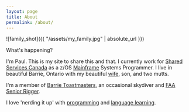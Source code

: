 ```yaml
---
layout: page
title: About
permalink: /about/
---
```


![family_shot]({{ "/assets/my_family.jpg" | absolute_url }})

What's happening?

I'm Paul. This is my site to share this and that. I currently work for [Shared Services Canada](https://en.wikipedia.org/wiki/Shared_Services_Canada) as a z/OS [Mainframe](http://millennialmainframer.com/) Systems Programmer. I live in beautiful Barrie, Ontario with my beautiful [wife](http://kristenalary.com), son, and two mutts.

I'm a member of [Barrie Toastmasters](http://barrietoastmasters.org), an occasional skydiver and [FAA Senior Rigger](http://paratechies.com).

I love 'nerding it up' with [programming](https://github.com/paulywill) and [language learning](https://www.lingq.com/profile/paulywill/).
